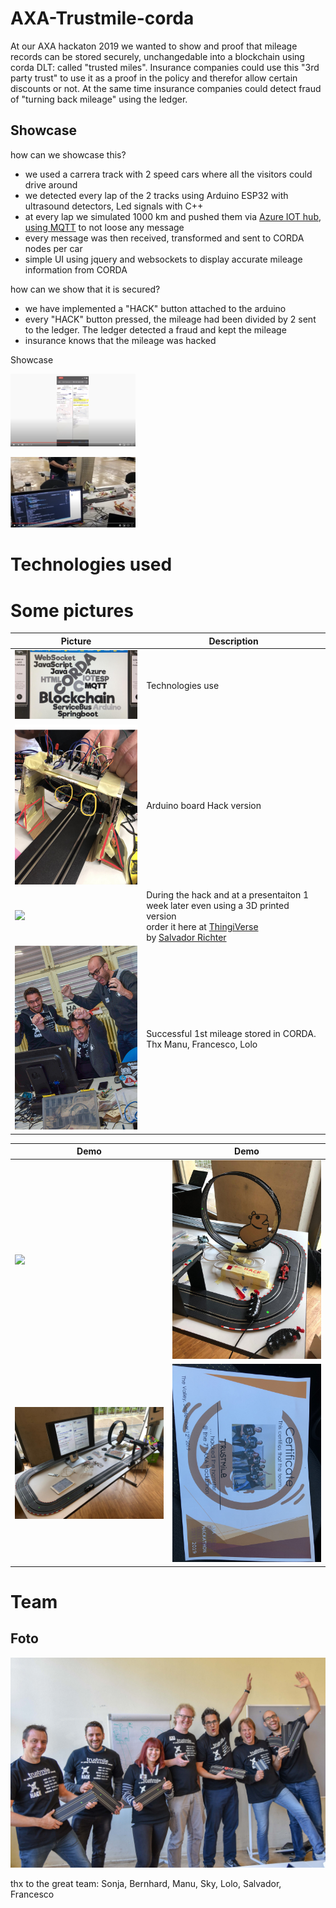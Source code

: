 # AXA-Trustmile-corda
At our AXA hackaton 2019 we wanted to show and proof that mileage records can be stored securely, unchangedable into a blockchain using corda DLT: called "trusted miles".
Insurance companies could use this "3rd party trust" to use it as a proof in the policy and therefor allow certain discounts or not.
At the same time insurance companies could detect fraud of "turning back mileage" using the ledger.

## Showcase
how can we showcase this?

- we used a carrera track with 2 speed cars where all the visitors could drive around
- we detected every lap of the 2 tracks using Arduino ESP32 with ultrasound detectors, Led signals with C++
- at every lap we simulated 1000 km and pushed them via [Azure IOT hub, using MQTT](https://docs.microsoft.com/en-us/azure/iot-hub/iot-hub-mqtt-support) to not loose any message
- every message was then received, transformed and sent to CORDA nodes per car
- simple UI using jquery and websockets to display accurate mileage information from CORDA

how can we show that it is secured?
- we have implemented a "HACK" button attached to the arduino
- every "HACK" button pressed, the mileage had been divided by 2 sent to the ledger. The ledger detected a fraud and kept the mileage
- insurance knows that the mileage was hacked

Showcase
 
[<img src="documentation/video-screen1.png" width="200">](https://youtu.be/z67Uf4xcazc)

[<img src="documentation/video-screen2.png" width="200">](https://youtu.be/QTSV1NbKYiM)

# Technologies used


# Some pictures 

Picture | Description
------------ | -------------
<img src="documentation/technologies-used.jpg" width="400"> | Technologies use
<img src="documentation/hackathon-version.jpg" width="200"> | Arduino board Hack version
<img src="documentation/hackathon-version-3d-print.jpg" width="200"> | During the hack and at a presentaiton 1 week later even using a 3D printed version<br>order it here at [ThingiVerse](https://www.thingiverse.com/thing:3880234)<br>by [Salvador Richter](https://www.thingiverse.com/salvador-richter)
<img src="documentation/trustmile-milestone.jpg" width="200"> | Successful 1st mileage stored in CORDA. Thx Manu, Francesco, Lolo

Demo | Demo
------------ | -------------
<img src="documentation/demo-trustmile-1.jpg" width="300"> | <img src="documentation/demo-trustmile-3.jpg" width="250">
<img src="documentation/demo-trustmile-2.jpg" width="300"> | <img src="documentation/trust-mile-certificate.jpg" width="300">



# Team
## Foto
![Hackteam](documentation/trustmile_teamfoto_small.jpg)

thx to the great team: Sonja, Bernhard, Manu, Sky, Lolo, Salvador, Francesco




